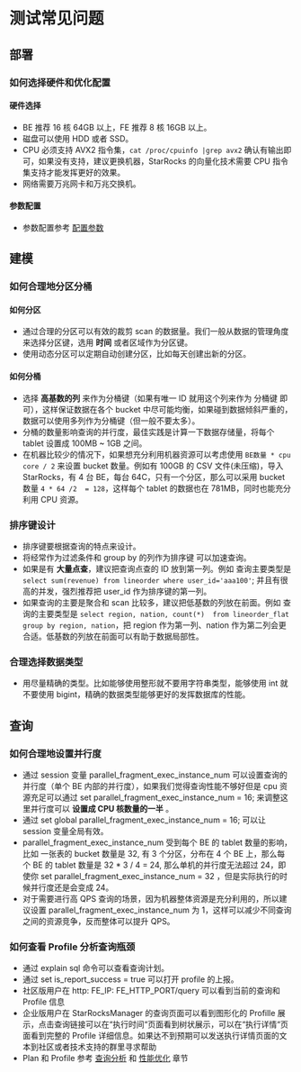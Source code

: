
# 测试常见问题

## 部署

### 如何选择硬件和优化配置

#### 硬件选择

* BE 推荐 16 核 64GB 以上，FE 推荐 8 核 16GB 以上。
* 磁盘可以使用 HDD 或者 SSD。
* CPU 必须支持 AVX2 指令集，`cat /proc/cpuinfo |grep avx2` 确认有输出即可，如果没有支持，建议更换机器，StarRocks 的向量化技术需要 CPU 指令集支持才能发挥更好的效果。
* 网络需要万兆网卡和万兆交换机。

#### 参数配置

* 参数配置参考 [配置参数](../administration/Configuration.md)

## 建模

### 如何合理地分区分桶

#### 如何分区

* 通过合理的分区可以有效的裁剪 scan 的数据量。我们一般从数据的管理角度来选择分区键，选用 **时间** 或者区域作为分区键。
* 使用动态分区可以定期自动创建分区，比如每天创建出新的分区。

#### 如何分桶

* 选择 **高基数的列** 来作为分桶键（如果有唯一 ID 就用这个列来作为 分桶键 即可），这样保证数据在各个 bucket 中尽可能均衡，如果碰到数据倾斜严重的，数据可以使用多列作为分桶键（但一般不要太多）。
* 分桶的数量影响查询的并行度，最佳实践是计算一下数据存储量，将每个 tablet 设置成 100MB ~ 1GB 之间。
* 在机器比较少的情况下，如果想充分利用机器资源可以考虑使用 ` BE数量 * cpu core / 2 ` 来设置 bucket 数量。例如有 100GB 的 CSV 文件(未压缩)，导入 StarRocks，有 4 台 BE，每台 64C，只有一个分区，那么可以采用 bucket 数量 `4 * 64 /2  = 128`，这样每个 tablet 的数据也在 781MB，同时也能充分利用 CPU 资源。

### 排序键设计

* 排序键要根据查询的特点来设计。
* 将经常作为过滤条件和 group by 的列作为排序键 可以加速查询。
* 如果是有 **大量点查**，建议把查询点查的 ID 放到第一列。例如 查询主要类型是 `select sum(revenue) from lineorder where user_id='aaa100'`;  并且有很高的并发，强烈推荐把 user\_id 作为排序键的第一列。
* 如果查询的主要是聚合和 scan 比较多，建议把低基数的列放在前面。例如 查询的主要类型是 `select region, nation, count(*)  from lineorder_flat group by region, nation`，把 region 作为第一列、nation 作为第二列会更合适。低基数的列放在前面可以有助于数据局部性。

### 合理选择数据类型

* 用尽量精确的类型。比如能够使用整形就不要用字符串类型，能够使用 int 就不要使用 bigint，精确的数据类型能够更好的发挥数据库的性能。

## 查询

### 如何合理地设置并行度

* 通过 session 变量   parallel\_fragment\_exec\_instance\_num  可以设置查询的并行度（单个 BE 内部的并行度），如果我们觉得查询性能不够好但是 cpu 资源充足可以通过 set parallel\_fragment\_exec\_instance\_num = 16; 来调整这里并行度可以 **设置成 CPU 核数量的一半** 。
* 通过 set global parallel\_fragment\_exec\_instance\_num = 16; 可以让 session 变量全局有效。
* parallel\_fragment\_exec\_instance\_num 受到每个 BE 的 tablet 数量的影响，比如 一张表的 bucket 数量是 32, 有 3 个分区，分布在 4 个 BE 上，那么每个 BE 的 tablet 数量是 32 * 3  / 4 = 24, 那么单机的并行度无法超过 24，即使你 set parallel\_fragment\_exec\_instance\_num = 32 ，但是实际执行的时候并行度还是会变成 24。
* 对于需要进行高 QPS 查询的场景，因为机器整体资源是充分利用的，所以建议设置 parallel\_fragment\_exec\_instance\_num 为 1，这样可以减少不同查询之间的资源竞争，反而整体可以提升 QPS。

### 如何查看 Profile 分析查询瓶颈

* 通过 explain sql 命令可以查看查询计划。
* 通过 set is\_report\_success = true 可以打开 profile 的上报。
* 社区版用户在 http: FE\_IP: FE\_HTTP\_PORT/query 可以看到当前的查询和 Profile 信息
* 企业版用户在 StarRocksManager 的查询页面可以看到图形化的 Profille 展示，点击查询链接可以在“执行时间“页面看到树状展示，可以在“执行详情“页面看到完整的 Profile 详细信息。如果达不到预期可以发送执行详情页面的文本到社区或者技术支持的群里寻求帮助
* Plan 和 Profile 参考 [查询分析](../administration/Query_planning.md) 和 [性能优化](../administration/Profiling.md) 章节
